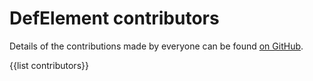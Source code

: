 # DefElement contributors

Details of the contributions made by everyone can be found [on GitHub](https://github.com/DefElement/DefElement/graphs/contributors).

{{list contributors}}
